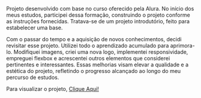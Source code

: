 Projeto desenvolvido com base no curso oferecido pela Alura. No início dos meus estudos, participei dessa formação, construindo o projeto conforme as instruções fornecidas. Tratava-se de um projeto introdutório, 
feito para estabelecer uma base.

Com o passar do tempo e a aquisição de novos conhecimentos, decidi revisitar esse projeto. Utilizei todo o aprendizado acumulado para aprimora-lo. Modifiquei imagens, criei uma nova logo, implementei responsividade, empreguei flexbox e acrescentei outros elementos que considerei pertinentes e interessantes. 
Essas melhorias visam elevar a qualidade e a estética do projeto, refletindo o progresso alcançado ao longo do meu percurso de estudos.

Para visualizar o projeto, <a href="https://matheus-zordan.github.io/projeto-barbearia/">Clique Aqui!</a>

